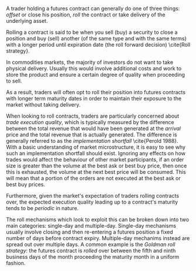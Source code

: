 A trader holding a futures contract can generally do one of three things: *offset* or close his position, *roll* the contract or take delivery of the underlying asset.  

 Rolling a contract is said to be when you sell (buy) a security to close a position and buy (sell) another (of the same type and with the same terms) with a longer period until expiration date (the roll forward decision) \cite{Roll strategy}.

 In commodities markets, the majority of investors do not want to take physical delivery.  Usually this would involve additional costs and work to store the product and ensure a certain degree of quality when proceeding to sell. 

 As a result, traders will often opt to roll their position into futures contracts with longer term maturity dates in order to maintain their exposure to the market without taking delivery.  

 When looking to roll contracts, traders are particularly concerned about *trade execution quality*, which is typically measured by the difference between the total revenue that would have been generated at the *arrival* price and the total revenue that is actually generated.  The difference is generally referred to as the *implementation shortfall* \cite{Perold 1988}.  With a basic understanding of market microstructure, it is easy to see why such an implementation shortfall should exist.  Ignoring any effects on how trades would affect the behaviour of other market participants, if an order size is greater than the volume at the best ask or best buy price, then once this is exhausted, the volume at the next best price will be consumed.  This will mean that a portion of the orders are not executed at the best ask or best buy prices.  
 
Furthermore, given the market's expectation of traders rolling contracts over, the expected execution quality leading up to a contract's maturity tends to be *periodic* in nature.  

 The roll mechanisms which look to exploit this can be broken down into two main categories: single-day and multiple-day.  Single-day mechanisms usually involve closing and then re-entering a futures position a fixed number of days before contract expiry.  Multiple-day mechanims instead are spread out over multiple days.  A common example is the *Goldman roll strategy*: the futures contract is *rolled* over between the fifth and ninth business days of the month proceeding the maturity month in a uniform fashion.  

 